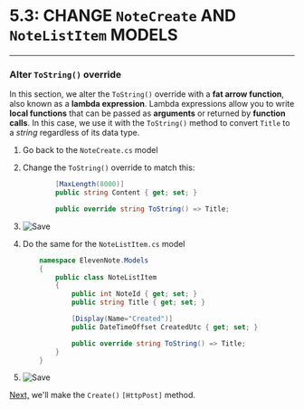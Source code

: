 # 5.3: CHANGE `NoteCreate` AND `NoteListItem` MODELS
---
### Alter `ToString()` override
In this section, we alter the `ToString()` override with a **fat arrow function**, also known as a **lambda expression**. Lambda expressions allow you to write **local functions** that can be passed as **arguments** or returned by **function calls**. In this case, we use it with the `ToString()` method to convert `Title` to a *string* regardless of its data type.
1. Go back to the `NoteCreate.cs` model
2. Change the `ToString()` override to match this:
    ```cs
            [MaxLength(8000)]
            public string Content { get; set; }  

            public override string ToString() => Title;  
    ```
3. ![Save](/assets/font-awesome-save.png)
4. Do the same for the `NoteListItem.cs` model

    ```cs
        namespace ElevenNote.Models
        {
            public class NoteListItem
            {
                public int NoteId { get; set; }
                public string Title { get; set; }    
    
                [Display(Name="Created")]
                public DateTimeOffset CreatedUtc { get; set; }

                public override string ToString() => Title;
            }
        }
    ```
5. ![Save](/assets/font-awesome-save.png)

[Next,](5.4-CreatePost.md) we'll make the `Create()` `[HttpPost]` method.